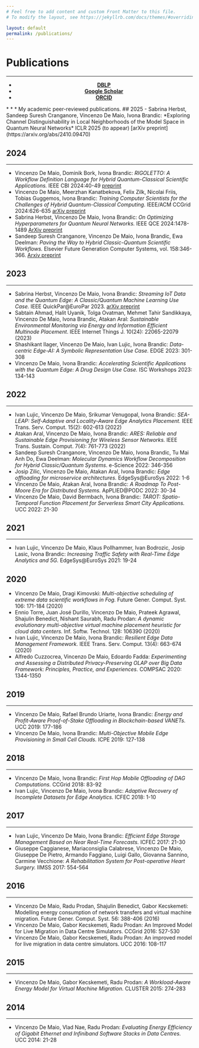 ```yaml
---
# Feel free to add content and custom Front Matter to this file.
# To modify the layout, see https://jekyllrb.com/docs/themes/#overriding-theme-defaults

layout: default
permalink: /publications/
---
```

# Publications
* * *
<div align="center">
<ul class="downloads">
          <li><a href="https://dblp.org/pid/167/7912.html"><strong>DBLP</strong></a></li>
          <li><a href="https://scholar.google.com/citations?user=7mZpzzYAAAAJ&hl=it"><strong>Google Scholar</strong></a></li>
          <li><a href="https://orcid.org/0000-0002-7352-3895"><strong>ORCID</strong></a></li>
</ul>
</div>
* * *
My academic peer-reviewed publications.
## 2025
- Sabrina Herbst, Sandeep Suresh Cranganore, Vincenzo De Maio, Ivona Brandic: *Exploring Channel Distinguishability in Local Neighborhoods of the Model Space in Quantum Neural Networks* ICLR 2025 (to appear) [arXiv preprint](https://arxiv.org/abs/2410.09470)

## 2024
* * *
- Vincenzo De Maio, Dominik Bork, Ivona Brandic: *RIGOLETTO: A Workflow Definition Language for Hybrid Quantum-Classical Scientific Applications.* IEEE CBI 2024:40-49 [preprint](https://model-engineering.info/publications/papers/CBI-RIGOLETTO.pdf)
- Vincenzo De Maio, Meerzhan Kanatbekova, Felix Zilk, Nicolai Friis, Tobias Guggemos, Ivona Brandic: *Training Computer Scientists for the Challenges of Hybrid Quantum-Classical Computing.* IEEE/ACM CCGrid 2024:626-635 [arXiv preprint](https://arxiv.org/abs/2403.00885)
- Sabrina Herbst, Vincenzo De Maio, Ivona Brandic: *On Optimizing Hyperparameters for Quantum Neural Networks.* IEEE QCE 2024:1478-1489 [ArXiv preprint](https://arxiv.org/abs/2403.18579)
- Sandeep Suresh Cranganore, Vincenzo De Maio, Ivona Brandic, Ewa Deelman: *Paving the Way to Hybrid Classic-Quantum Scientific Workflows.* Elsevier Future Generation Computer Systems, vol. 158:346-366. [Arxiv preprint](https://arxiv.org/abs/2404.10389)

## 2023
* * *
- Sabrina Herbst, Vincenzo De Maio, Ivona Brandic: *Streaming IoT Data and the Quantum Edge: A Classic/Quantum Machine Learning Use Case.* IEEE QuickPar@EuroPar 2023. [arXiv preprint](https://arxiv.org/abs/2402.15542)
- Sabtain Ahmad, Halit Uyanik, Tolga Ovatman, Mehmet Tahir Sandikkaya, Vincenzo De Maio, Ivona Brandic, Atakan Aral: *Sustainable Environmental Monitoring via Energy and Information Efficient Multinode Placement*. IEEE Internet Things J. 10(24): 22065-22079 (2023)
- Shashikant Ilager, Vincenzo De Maio, Ivan Lujic, Ivona Brandic: *Data-centric Edge-AI: A Symbolic Representation Use Case.* EDGE 2023: 301-308
- Vincenzo De Maio, Ivona Brandic: *Accelerating Scientific Applications with the Quantum Edge: A Drug Design Use Case.* ISC Workshops 2023: 134-143

## 2022
* * *
- Ivan Lujic, Vincenzo De Maio, Srikumar Venugopal, Ivona Brandic: *SEA-LEAP: Self-Adaptive and Locality-Aware Edge Analytics Placement.* IEEE Trans. Serv. Comput. 15(2): 602-613 (2022)
- Atakan Aral, Vincenzo De Maio, Ivona Brandic: *ARES: Reliable and Sustainable Edge Provisioning for Wireless Sensor Networks.* IEEE Trans. Sustain. Comput. 7(4): 761-773 (2022)
- Sandeep Suresh Cranganore, Vincenzo De Maio, Ivona Brandic, Tu Mai Anh Do, Ewa Deelman: *Molecular Dynamics Workflow Decomposition for Hybrid Classic/Quantum Systems*. e-Science 2022: 346-356
- Josip Zilic, Vincenzo De Maio, Atakan Aral, Ivona Brandic: *Edge offloading for microservice architectures.* EdgeSys@EuroSys 2022: 1-6
- Vincenzo De Maio, Atakan Aral, Ivona Brandic: *A Roadmap To Post-Moore Era for Distributed Systems.* ApPLIED@PODC 2022: 30-34
- Vincenzo De Maio, David Bermbach, Ivona Brandic: *TAROT: Spatio-Temporal Function Placement for Serverless Smart City Applications.* UCC 2022: 21-30

## 2021
* * *
- Ivan Lujic, Vincenzo De Maio, Klaus Pollhammer, Ivan Bodrozic, Josip Lasic, Ivona Brandic: *Increasing Traffic Safety with Real-Time Edge Analytics and 5G.* EdgeSys@EuroSys 2021: 19-24

## 2020
- Vincenzo De Maio, Dragi Kimovski: *Multi-objective scheduling of extreme data scientific workflows in Fog.* Future Gener. Comput. Syst. 106: 171-184 (2020)
- Ennio Torre, Juan José Durillo, Vincenzo De Maio, Prateek Agrawal, Shajulin Benedict, Nishant Saurabh, Radu Prodan: *A dynamic evolutionary multi-objective virtual machine placement heuristic for cloud data centers.* Inf. Softw. Technol. 128: 106390 (2020)
- Ivan Lujic, Vincenzo De Maio, Ivona Brandic: *Resilient Edge Data Management Framework.* IEEE Trans. Serv. Comput. 13(4): 663-674 (2020)
- Alfredo Cuzzocrea, Vincenzo De Maio, Edoardo Fadda: *Experimenting and Assessing a Distributed Privacy-Preserving OLAP over Big Data Framework: Principles, Practice, and Experiences.* COMPSAC 2020: 1344-1350

## 2019
* * *
- Vincenzo De Maio, Rafael Brundo Uriarte, Ivona Brandic: *Energy and Profit-Aware Proof-of-Stake Offloading in Blockchain-based VANETs.* UCC 2019: 177-186
- Vincenzo De Maio, Ivona Brandic: *Multi-Objective Mobile Edge Provisioning in Small Cell Clouds.* ICPE 2019: 127-138

## 2018
* * *
- Vincenzo De Maio, Ivona Brandic: *First Hop Mobile Offloading of DAG Computations.* CCGrid 2018: 83-92
- Ivan Lujic, Vincenzo De Maio, Ivona Brandic: *Adaptive Recovery of Incomplete Datasets for Edge Analytics.* ICFEC 2018: 1-10

## 2017
* * *
- Ivan Lujic, Vincenzo De Maio, Ivona Brandic: *Efficient Edge Storage Management Based on Near Real-Time Forecasts.* ICFEC 2017: 21-30
- Giuseppe Caggianese, Mariaconsiglia Calabrese, Vincenzo De Maio, Giuseppe De Pietro, Armando Faggiano, Luigi Gallo, Giovanna Sannino, Carmine Vecchione: *A Rehabilitation System for Post-operative Heart Surgery.* IIMSS 2017: 554-564

## 2016
* * *
- Vincenzo De Maio, Radu Prodan, Shajulin Benedict, Gabor Kecskemeti: Modelling energy consumption of network transfers and virtual machine migration. Future Gener. Comput. Syst. 56: 388-406 (2016)
- Vincenzo De Maio, Gabor Kecskemeti, Radu Prodan: An Improved Model for Live Migration in Data Centre Simulators. CCGrid 2016: 527-530
- Vincenzo De Maio, Gabor Kecskemeti, Radu Prodan: An improved model for live migration in data centre simulators. UCC 2016: 108-117

## 2015
* * *
- Vincenzo De Maio, Gabor Kecskemeti, Radu Prodan: *A Workload-Aware Energy Model for Virtual Machine Migration.* CLUSTER 2015: 274-283

## 2014
* * *
- Vincenzo De Maio, Vlad Nae, Radu Prodan: *Evaluating Energy Efficiency of Gigabit Ethernet and Infiniband Software Stacks in Data Centres.* UCC 2014: 21-28




